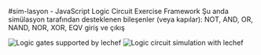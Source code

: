 #sim-lasyon - JavaScript Logic Circuit Exercise Framework
Şu anda simülasyon tarafından desteklenen bileşenler (veya kapılar): NOT, AND, OR, NAND, NOR, XOR, EQV giriş ve çıkış

![Logic gates supported by lechef](http://vkaravir.github.io/lechef/img/components.png)
![Logic circuit simulation with lechef](http://vkaravir.github.io/lechef/img/simulate-exercise.png) 
